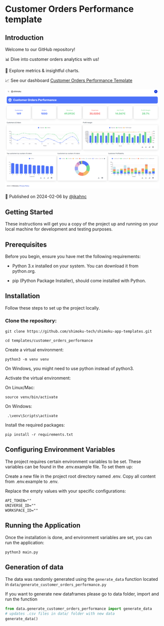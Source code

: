 # Customer Orders Performance template

## Introduction

Welcome to our GitHub repository!

📊 Dive into customer orders analytics with us!

🚀 Explore metrics & insightful charts.

📈 See our dashboard [Customer Orders Performance Template](https://shimoku.io/82535397-e791-4559-9e49-cbe983c2f8ba/customer-orders-performance?shared=true&token=c274a6da-c4f6-11ee-88fa-00155d9e011f)

![Screanshot 1](img/customer_orders_performance.png)

📅 Published on 2024-02-06 by [@jkahnc](https://www.github.com/jkahnc)

## Getting Started

These instructions will get you a copy of the project up and running on your local machine for development and testing purposes.

## Prerequisites

Before you begin, ensure you have met the following requirements:

- Python 3.x installed on your system. You can download it from python.org.

- pip (Python Package Installer), should come installed with Python.

## Installation

Follow these steps to set up the project locally.

### Clone the repository:

```
git clone https://github.com/shimoku-tech/shimoku-app-templates.git
```
```
cd templates/customer_orders_performance
```

Create a virtual environment:

```
python3 -m venv venv
```

On Windows, you might need to use python instead of python3.

Activate the virtual environment:

On Linux/Mac:

```
source venv/bin/activate
```

On Windows:
```
 .\venv\Scripts\activate
```

Install the required packages:

```
pip install -r requirements.txt
```


## Configuring Environment Variables

The project requires certain environment variables to be set. These variables can be found in the .env.example file. To set them up:

Create a new file in the project root directory named .env.
Copy all content from .env.example to .env.

Replace the empty values with your specific configurations:
```
API_TOKEN=""
UNIVERSE_ID=""
WORKSPACE_ID=""
```


## Running the Application

Once the installation is done, and environment variables are set, you can run the application:

```
python3 main.py
```

## Generation of data

The data was randomly generated using the `generate_data` function located in `data/generate_customer_orders_performance.py`

If you want to generate new dataframes please go to data folder, import and run the function

```python
from data.generate_customer_orders_performance import generate_data
# updates .csv files in data/ folder with new data
generate_data()
```
